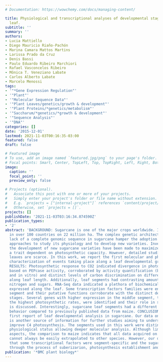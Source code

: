 ```yaml
---
# Documentation: https://wowchemy.com/docs/managing-content/

title: Physiological and transcriptional analyses of developmental stages along sugarcane
  leaf.
subtitle: ''
summary: ''
authors:
- Lucia Mattiello
- Diego Mauricio Riaño-Pachón
- Marina Camara Mattos Martins
- Larissa Prado da Cruz
- Denis Bassi
- Paulo Eduardo Ribeiro Marchiori
- Rafael Vasconcelos Ribeiro
- Mônica T. Veneziano Labate
- Carlos Alberto Labate
- Marcelo Menossi
tags:
- '"*Gene Expression Regulation"'
- '"Plant"'
- '"Molecular Sequence Data"'
- '"Plant Leaves/genetics/growth & development"'
- '"Plant Proteins/*genetics/metabolism"'
- '"Saccharum/*genetics/*growth & development"'
- '"Sequence Analysis"'
- '"DNA"'
categories: []
date: '2015-12-01'
lastmod: 2021-11-03T00:16:35-03:00
featured: false
draft: false

# Featured image
# To use, add an image named `featured.jpg/png` to your page's folder.
# Focal points: Smart, Center, TopLeft, Top, TopRight, Left, Right, BottomLeft, Bottom, BottomRight.
image:
  caption: ''
  focal_point: ''
  preview_only: false

# Projects (optional).
#   Associate this post with one or more of your projects.
#   Simply enter your project's folder or file name without extension.
#   E.g. `projects = ["internal-project"]` references `content/project/deep-learning/index.md`.
#   Otherwise, set `projects = []`.
projects: []
publishDate: '2021-11-03T03:16:34.074590Z'
publication_types:
- '2'
abstract: 'BACKGROUND: Sugarcane is one of the major crops worldwide. It is cultivated
  in over 100 countries on 22 million ha. The complex genetic architecture and the
  lack of a complete genomic sequence in sugarcane hamper the adoption of molecular
  approaches to study its physiology and to develop new varieties. Investments on
  the development of new sugarcane varieties have been made to maximize sucrose yield,
  a trait dependent on photosynthetic capacity. However, detailed studies on sugarcane
  leaves are scarce. In this work, we report the first molecular and physiological
  characterization of events taking place along a leaf developmental gradient in sugarcane.
  RESULTS: Photosynthetic response to CO2 indicated divergence in photosynthetic capacity
  based on PEPcase activity, corroborated by activity quantification (both in vivo
  and in vitro) and distinct levels of carbon discrimination on different segments
  along leaf length. Additionally, leaf segments had contrasting amount of chlorophyll,
  nitrogen and sugars. RNA-Seq data indicated a plethora of biochemical pathways differentially
  expressed along the leaf. Some transcription factors families were enriched on each
  segment and their putative functions corroborate with the distinct developmental
  stages. Several genes with higher expression in the middle segment, the one with
  the highest photosynthetic rates, were identified and their role in sugarcane productivity
  is discussed. Interestingly, sugarcane leaf segments had a different transcriptional
  behavior compared to previously published data from maize. CONCLUSION: This is the
  first report of leaf developmental analysis in sugarcane. Our data on sugarcane
  is another source of information for further studies aiming to understand and/or
  improve C4 photosynthesis. The segments used in this work were distinct in their
  physiological status allowing deeper molecular analysis. Although limited in some
  aspects, the comparison to maize indicates that all data acquired on one C4 species
  cannot always be easily extrapolated to other species. However, our data indicates
  that some transcriptional factors were segment-specific and the sugarcane leaf undergoes
  through the process of suberizarion, photosynthesis establishment and senescence.'
publication: '*BMC plant biology*'
---
```

